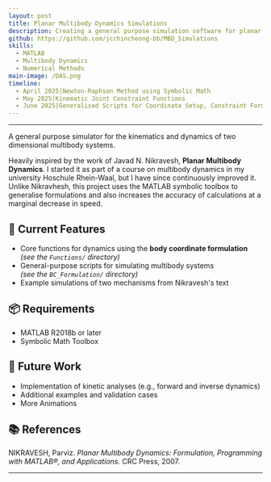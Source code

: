 ```yaml
---
layout: post
title: Planar Multibody Dynamics Simulations
description: Creating a general purpose simulation software for planar multibody dynamics in MATLAB.
github: https://github.com/jcchincheong-bb/MBD_Simulations
skills: 
  - MATLAB
  - Multibody Dynamics
  - Numerical Methods
main-image: /DAS.png
timeline:
  - April 2025|Newton-Raphson Method using Symbolic Math
  - May 2025|Kinematic Joint Constraint Functions
  - June 2025|Generalised Scripts for Coordinate Setup, Constraint Formulation and Kinematic Analysis
---
```


---
A general purpose simulator for the kinematics and dynamics of two dimensional multibody systems. 

Heavily inspired by the work of Javad N. Nikravesh, **Planar Multibody Dynamics**. I started it as part of a course on multibody dynamics in my university Hoschule Rhein-Waal, but I have since continuously improved it. Unlike Nikravhesh, this project uses the MATLAB symbolic toolbox to generalise formulations and also increases the accuracy of calculations at a marginal decrease in speed. 

## 🔧 Current Features
- Core functions for dynamics using the **body coordinate formulation**  
  *(see the `Functions/` directory)*
- General-purpose scripts for simulating multibody systems  
  *(see the `BC_Formulation/` directory)*
- Example simulations of two mechanisms from Nikravesh's text

## 📦 Requirements
- MATLAB R2018b or later
- Symbolic Math Toolbox 

## 🚧 Future Work
- Implementation of kinetic analyses (e.g., forward and inverse dynamics)
- Additional examples and validation cases
- More Animations
  
## 📚 References
NIKRAVESH, Parviz. *Planar Multibody Dynamics: Formulation, Programming with MATLAB®, and Applications*. CRC Press, 2007.

---